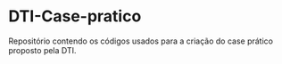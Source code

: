 # DTI-Case-pratico
Repositório contendo os códigos usados para a criação do case prático proposto pela DTI.
